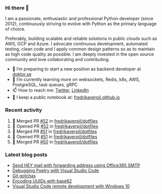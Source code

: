 ### Hi there 👋

I am a passionate, enthusiastic and professional Python developer (since 2012), continuously striving to evolve with Python as the primary language of choice. 

Preferably, building scalable and reliable solutions in public clouds such as AWS, GCP and Azure. I advocate continuous development, automated testing, clean code and I apply common design patterns so as to maintain as high code quality as possible. I am deeply invested in the open source community and love collaborating and contributing.

- 🔭 I’m preparing to start a new position as backend developer at [doktor.se](https://doktor.se)
- 🌱 I’m currently learning more on websockets, Redis, k8s, AWS, PostgreSQL, task queues, gRPC
- 📫 How to reach me: [Twitter](https://twitter.com/fredrikaverpil), [LinkedIn](https://www.linkedin.com/in/fredrik/)
- 🔖 I keep a public notebook at: [fredrikaverpil.github.io](https://fredrikaverpil.github.io)

<!--
- 🔭 I’m currently working on ...
- 🌱 I’m currently learning ...
- 👯 I’m looking to collaborate on ...
- 🤔 I’m looking for help with ...
- 💬 Ask me about ...
- 📫 How to reach me: ...
- 😄 Pronouns: ...
- ⚡ Fun fact: ...
-->

### Recent activity

<!--START_SECTION:activity-->
1. 🎉 Merged PR [#52](https://github.com/fredrikaverpil/dotfiles/pull/52) in [fredrikaverpil/dotfiles](https://github.com/fredrikaverpil/dotfiles)
2. 💪 Opened PR [#52](https://github.com/fredrikaverpil/dotfiles/pull/52) in [fredrikaverpil/dotfiles](https://github.com/fredrikaverpil/dotfiles)
3. 🎉 Merged PR [#51](https://github.com/fredrikaverpil/dotfiles/pull/51) in [fredrikaverpil/dotfiles](https://github.com/fredrikaverpil/dotfiles)
4. 💪 Opened PR [#51](https://github.com/fredrikaverpil/dotfiles/pull/51) in [fredrikaverpil/dotfiles](https://github.com/fredrikaverpil/dotfiles)
5. 🎉 Merged PR [#50](https://github.com/fredrikaverpil/dotfiles/pull/50) in [fredrikaverpil/dotfiles](https://github.com/fredrikaverpil/dotfiles)
<!--END_SECTION:activity-->

### Latest blog posts

<!-- BLOG-POST-LIST:START -->
- [Send HEY mail with forwarding address using Office365 SMTP](https://fredrikaverpil.github.io/2021/04/24/send-hey-mail-from-forwarding-address/)
- [Debugging Poetry with Visual Studio Code](https://fredrikaverpil.github.io/2021/04/17/debugging-poetry/)
- [Git gotchas](https://fredrikaverpil.github.io/2021/01/08/git-gotchas/)
- [Encoding UUIDs with base62](https://fredrikaverpil.github.io/2021/01/08/encoding-uuids-with-base62/)
- [Visual Studio Code remote development with Windows 10](https://fredrikaverpil.github.io/2019/05/27/vscode-remote-dev-with-windows10/)
<!-- BLOG-POST-LIST:END -->
